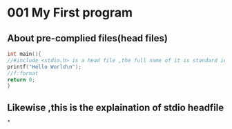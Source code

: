 # 001 My First program

## About pre-complied files(head files)

```C
int main(){
//#include <stdio.h> is a head file ,the full name of it is standard io(input\output)
printf("Hello World\n");
//f:format
return 0;
}
```

## Likewise ,this  is the explaination of stdio headfile .



